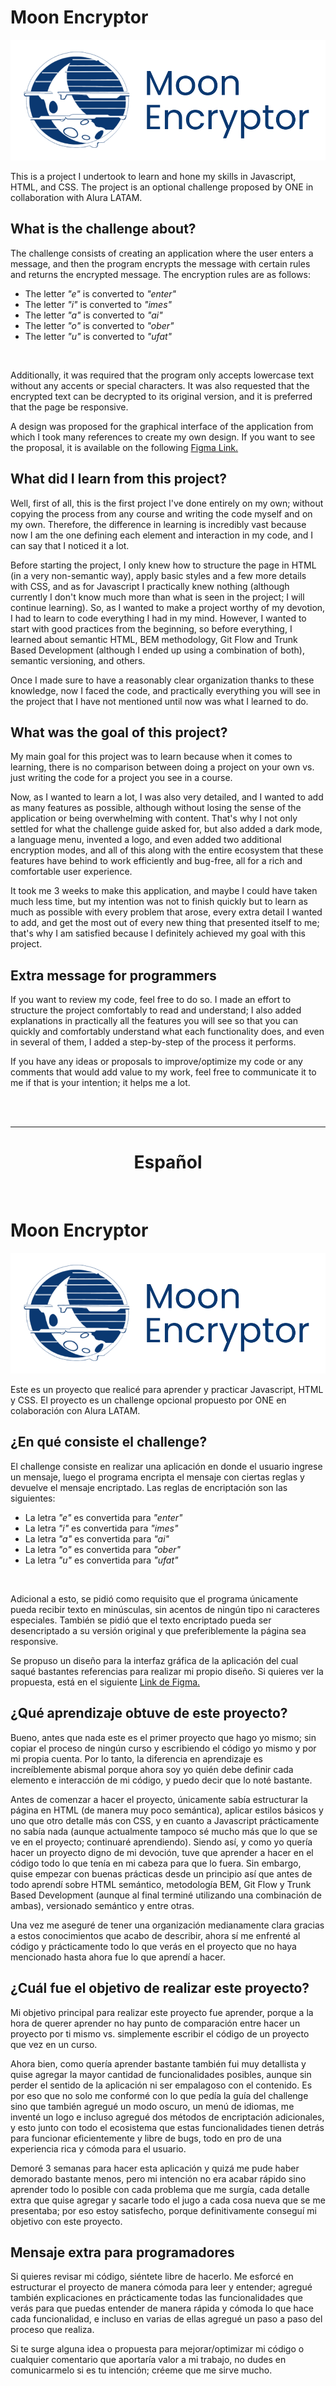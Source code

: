 # Moon Encryptor

![Moon Encryptor Logo](img/logo/moon-encryptor-logo-readme.png "Moon Encryptor header")

This is a project I undertook to learn and hone my skills in Javascript, HTML, and CSS. The project is an optional challenge proposed by ONE in collaboration with Alura LATAM.

## What is the challenge about?
The challenge consists of creating an application where the user enters a message, and then the program encrypts the message with certain rules and returns the encrypted message. The encryption rules are as follows:

* The letter *"e"* is converted to *"enter"*
* The letter *"i"* is converted to *"imes"*
* The letter *"a"* is converted to *"ai"*
* The letter *"o"* is converted to *"ober"*
* The letter *"u"* is converted to *"ufat"* 

<br>

Additionally, it was required that the program only accepts lowercase text without any accents or special characters. It was also requested that the encrypted text can be decrypted to its original version, and it is preferred that the page be responsive.

A design was proposed for the graphical interface of the application from which I took many references to create my own design. If you want to see the proposal, it is available on the following [Figma Link.](https://www.figma.com/file/g27LFmoX9mR5D8yCfWzEl9/Alura-Challenge---Desaf%C3%ADo-1---L%C3%B3gica?type=design&node-id=0%3A1&mode=design&t=5B0p5fdhk7wHzaK8-1)

## What did I learn from this project?
Well, first of all, this is the first project I've done entirely on my own; without copying the process from any course and writing the code myself and on my own. Therefore, the difference in learning is incredibly vast because now I am the one defining each element and interaction in my code, and I can say that I noticed it a lot.

Before starting the project, I only knew how to structure the page in HTML (in a very non-semantic way), apply basic styles and a few more details with CSS, and as for Javascript I practically knew nothing (although currently I don't know much more than what is seen in the project; I will continue learning). So, as I wanted to make a project worthy of my devotion, I had to learn to code everything I had in my mind. However, I wanted to start with good practices from the beginning, so before everything, I learned about semantic HTML, BEM methodology, Git Flow and Trunk Based Development (although I ended up using a combination of both), semantic versioning, and others.

Once I made sure to have a reasonably clear organization thanks to these knowledge, now I faced the code, and practically everything you will see in the project that I have not mentioned until now was what I learned to do.

## What was the goal of this project?
My main goal for this project was to learn because when it comes to learning, there is no comparison between doing a project on your own vs. just writing the code for a project you see in a course.

Now, as I wanted to learn a lot, I was also very detailed, and I wanted to add as many features as possible, although without losing the sense of the application or being overwhelming with content. That's why I not only settled for what the challenge guide asked for, but also added a dark mode, a language menu, invented a logo, and even added two additional encryption modes, and all of this along with the entire ecosystem that these features have behind to work efficiently and bug-free, all for a rich and comfortable user experience.

It took me 3 weeks to make this application, and maybe I could have taken much less time, but my intention was not to finish quickly but to learn as much as possible with every problem that arose, every extra detail I wanted to add, and get the most out of every new thing that presented itself to me; that's why I am satisfied because I definitely achieved my goal with this project.

## Extra message for programmers
If you want to review my code, feel free to do so. I made an effort to structure the project comfortably to read and understand; I also added explanations in practically all the features you will see so that you can quickly and comfortably understand what each functionality does, and even in several of them, I added a step-by-step of the process it performs.

If you have any ideas or proposals to improve/optimize my code or any comments that would add value to my work, feel free to communicate it to me if that is your intention; it helps me a lot.

<br>
<br>

---
<center>

# Español

</center>
<br>

# Moon Encryptor

![Moon Encryptor Logo](img/logo/moon-encryptor-logo-readme.png "Moon Encryptor header")

Este es un proyecto que realicé para aprender y practicar Javascript, HTML y CSS. El proyecto es un challenge opcional propuesto por ONE en colaboración con Alura LATAM.

## ¿En qué consiste el challenge?
El challenge consiste en realizar una aplicación en donde el usuario ingrese un mensaje, luego el programa encripta el mensaje con ciertas reglas y devuelve el mensaje encriptado. Las reglas de encriptación son las siguientes:

* La letra *"e"* es convertida para *"enter"*
* La letra *"i"* es convertida para *"imes"*
* La letra *"a"* es convertida para *"ai"*
* La letra *"o"* es convertida para *"ober"*
* La letra *"u"* es convertida para *"ufat"* 

<br>

Adicional a esto, se pidió como requisito que el programa únicamente pueda recibir texto en minúsculas, sin acentos de ningún tipo ni caracteres especiales. También se pidió que el texto encriptado pueda ser desencriptado a su versión original y que preferiblemente la página sea responsive.

Se propuso un diseño para la interfaz gráfica de la aplicación del cual saqué bastantes referencias para realizar mi propio diseño. Si quieres ver la propuesta, está en el siguiente [Link de Figma.](https://www.figma.com/file/g27LFmoX9mR5D8yCfWzEl9/Alura-Challenge---Desaf%C3%ADo-1---L%C3%B3gica?type=design&node-id=0%3A1&mode=design&t=5B0p5fdhk7wHzaK8-1)

## ¿Qué aprendizaje obtuve de este proyecto?
Bueno, antes que nada este es el primer proyecto que hago yo mismo; sin copiar el proceso de ningún curso y escribiendo el código yo mismo y por mi propia cuenta. Por lo tanto, la diferencia en aprendizaje es increíblemente abismal porque ahora soy yo quién debe definir cada elemento e interacción de mi código, y puedo decir que lo noté bastante.

Antes de comenzar a hacer el proyecto, únicamente sabía estructurar la página en HTML (de manera muy poco semántica), aplicar estilos básicos y uno que otro detalle más con CSS, y en cuanto a Javascript prácticamente no sabía nada (aunque actualmente tampoco sé mucho más que lo que se ve en el proyecto; continuaré aprendiendo). Siendo así, y como yo quería hacer un proyecto digno de mi devoción, tuve que aprender a hacer en el código todo lo que tenía en mi cabeza para que lo fuera. Sin embargo, quise empezar con buenas prácticas desde un principio así que antes de todo aprendí sobre HTML semántico, metodología BEM, Git Flow y Trunk Based Development (aunque al final terminé utilizando una combinación de ambas), versionado semántico y entre otras.

Una vez me aseguré de tener una organización medianamente clara gracias a estos conocimientos que acabo de describir, ahora sí me enfrenté al código y prácticamente todo lo que verás en el proyecto que no haya mencionado hasta ahora fue lo que aprendí a hacer.

## ¿Cuál fue el objetivo de realizar este proyecto?
Mi objetivo principal para realizar este proyecto fue aprender, porque a la hora de querer aprender no hay punto de comparación entre hacer un proyecto por ti mismo vs. simplemente escribir el código de un proyecto que vez en un curso.

Ahora bien, como quería aprender bastante también fui muy detallista y quise agregar la mayor cantidad de funcionalidades posibles, aunque sin perder el sentido de la aplicación ni ser empalagoso con el contenido. Es por eso que no solo me conformé con lo que pedía la guía del challenge sino que también agregué un modo oscuro, un menú de idiomas, me inventé un logo e incluso agregué dos métodos de encriptación adicionales, y esto junto con todo el ecosistema que estas funcionalidades tienen detrás para funcionar eficientemente y libre de bugs, todo en pro de una experiencia rica y cómoda para el usuario.

Demoré 3 semanas para hacer esta aplicación y quizá me pude haber demorado bastante menos, pero mi intención no era acabar rápido sino aprender todo lo posible con cada problema que me surgía, cada detalle extra que quise agregar y sacarle todo el jugo a cada cosa nueva que se me presentaba; por eso estoy satisfecho, porque definitivamente conseguí mi objetivo con este proyecto.

## Mensaje extra para programadores
Si quieres revisar mi código, siéntete libre de hacerlo. Me esforcé en estructurar el proyecto de manera cómoda para leer y entender; agregué también explicaciones en prácticamente todas las funcionalidades que verás para que puedas entender de manera rápida y cómoda lo que hace cada funcionalidad, e incluso en varias de ellas agregué un paso a paso del proceso que realiza.

Si te surge alguna idea o propuesta para mejorar/optimizar mi código o cualquier comentario que aportaría valor a mi trabajo, no dudes en comunicarmelo si es tu intención; créeme que me sirve mucho.